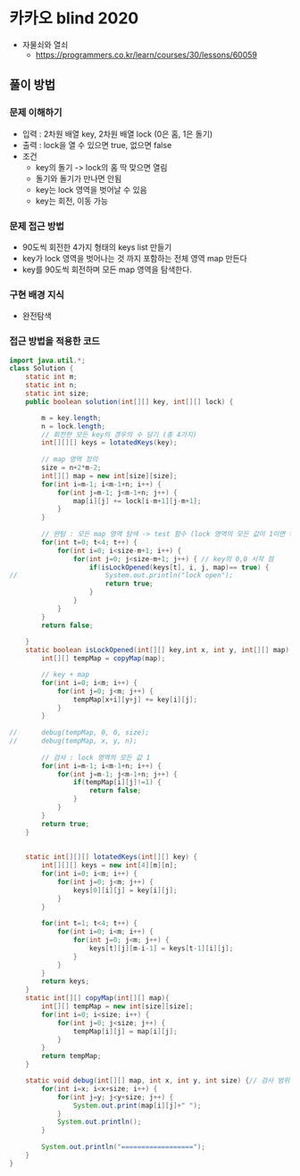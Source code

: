 # 카카오 blind 2020 
- 자물쇠와 열쇠
    - https://programmers.co.kr/learn/courses/30/lessons/60059

## 풀이 방법
### 문제 이해하기
- 입력 : 2차원 배열 key, 2차원 배열 lock  (0은 홈, 1은 돌기)
- 출력 : lock을 열 수 있으면 true, 없으면 false
- 조건 
    - key의  돌기 -> lock의 홈 딱 맞으면 열림
    - 돌기와 돌기가 만나면 안됨
    - key는 lock 영역을 벗어날 수 있음
    - key는 회전, 이동 가능

### 문제 접근 방법
- 90도씩 회전한 4가지 형태의 keys list 만들기
- key가 lock 영역을 벗어나는 것 까지 포함하는 전체 영역 map 만든다
- key를 90도씩 회전하며 모든 map 영역을 탐색한다. 
### 구현 배경 지식
- 완전탐색
### 접근 방법을 적용한 코드
```java
import java.util.*;
class Solution {
    static int m;
	static int n;
	static int size;
    public boolean solution(int[][] key, int[][] lock) {

        m = key.length;
        n = lock.length;
        // 회전한 모든 key의 경우의 수 담기 (총 4가지)
        int[][][] keys = lotatedKeys(key);
        
        // map 영역 정의
        size = n+2*m-2;
        int[][] map = new int[size][size];
        for(int i=m-1; i<m-1+n; i++) {
        	for(int j=m-1; j<m-1+n; j++) {
        		map[i][j] += lock[i-m+1][j-m+1];
        	}
        }
        
        // 완탐 : 모든 map 영역 탐색 -> test 함수 (lock 영역의 모든 값이 1이면 true 리턴)
        for(int t=0; t<4; t++) {
        	for(int i=0; i<size-m+1; i++) {
        		for(int j=0; j<size-m+1; j++) {	// key의 0,0 시작 점
        			if(isLockOpened(keys[t], i, j, map)== true) {
//        				System.out.println("lock open");
        				return true;
        			}
        		}
        	}
        }
        return false;
        
    }
    static boolean isLockOpened(int[][] key,int x, int y, int[][] map) {
		int[][] tempMap = copyMap(map);

		// key + map 
		for(int i=0; i<m; i++) {
			for(int j=0; j<m; j++) {
				tempMap[x+i][y+j] += key[i][j];
			}
		}
		
//		debug(tempMap, 0, 0, size);
//		debug(tempMap, x, y, n);
		
		// 검사 : lock 영역의 모든 값 1
		for(int i=m-1; i<m-1+n; i++) {
			for(int j=m-1; j<m-1+n; j++) {
				if(tempMap[i][j]!=1) {
					return false;
				}
			}
		}
		return true;
	}
	
	
	static int[][][] lotatedKeys(int[][] key) {
		int[][][] keys = new int[4][m][n];
		for(int i=0; i<m; i++) {
    		for(int j=0; j<m; j++) {
    			keys[0][i][j] = key[i][j];
    		}
    	}
        
        for(int t=1; t<4; t++) {
        	for(int i=0; i<m; i++) {
        		for(int j=0; j<m; j++) {
        			keys[t][j][m-i-1] = keys[t-1][i][j];
        		}
        	}
        }
        return keys;
	}
	static int[][] copyMap(int[][] map){
		int[][] tempMap = new int[size][size];
		for(int i=0; i<size; i++) {
			for(int j=0; j<size; j++) {
				tempMap[i][j] = map[i][j];
			}
		}
		return tempMap;
	}

    static void debug(int[][] map, int x, int y, int size) {// 검사 범위
        for(int i=x; i<x+size; i++) {
            for(int j=y; j<y+size; j++) {
                System.out.print(map[i][j]+" ");
            }
            System.out.println();
        }
        
        System.out.println("==================");
    }
}


```

